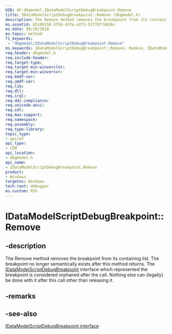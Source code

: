 ```yaml
---
UID: NF:dbgmodel.IDataModelScriptDebugBreakpoint.Remove
title: IDataModelScriptDebugBreakpoint::Remove (dbgmodel.h)
description: The Remove method removes the breakpoint from its containing list. The breakpoint no longer semantically exists after this method returns.
ms.assetid: b5109158-3f5d-43fa-a2f3-53f7bf74026c
ms.date: 09/10/2018
ms.topic: method
f1_keywords:
 - "dbgmodel/IDataModelScriptDebugBreakpoint.Remove"
ms.keywords: IDataModelScriptDebugBreakpoint::Remove, Remove, IDataModelScriptDebugBreakpoint.Remove, IDataModelScriptDebugBreakpoint::Remove, IDataModelScriptDebugBreakpoint.Remove
req.header: dbgmodel.h
req.include-header:
req.target-type:
req.target-min-winverclnt:
req.target-min-winversvr:
req.kmdf-ver:
req.umdf-ver:
req.lib:
req.dll:
req.irql: 
req.ddi-compliance:
req.unicode-ansi:
req.idl:
req.max-support:
req.namespace:
req.assembly:
req.type-library: 
topic_type: 
- apiref
api_type: 
- COM
api_location: 
- dbgmodel.h
api_name: 
- IDataModelScriptDebugBreakpoint.Remove
product:
- Windows
targetos: Windows
tech.root: debugger
ms.custom: RS5
---
```


# IDataModelScriptDebugBreakpoint::Remove


## -description

The Remove method removes the breakpoint from its containing list. The breakpoint no longer semantically exists after this method returns. The [IDataModelScriptDebugBreakpoint](nn-dbgmodel-idatamodelscriptdebugbreakpoint.md) interface which represented the breakpoint is considered orphaned after the call. Nothing else can (legally) be done with it after this call other than releasing it. 

## -remarks

## -see-also

[IDataModelScriptDebugBreakpoint interface](nn-dbgmodel-idatamodelscriptdebugbreakpoint.md)
